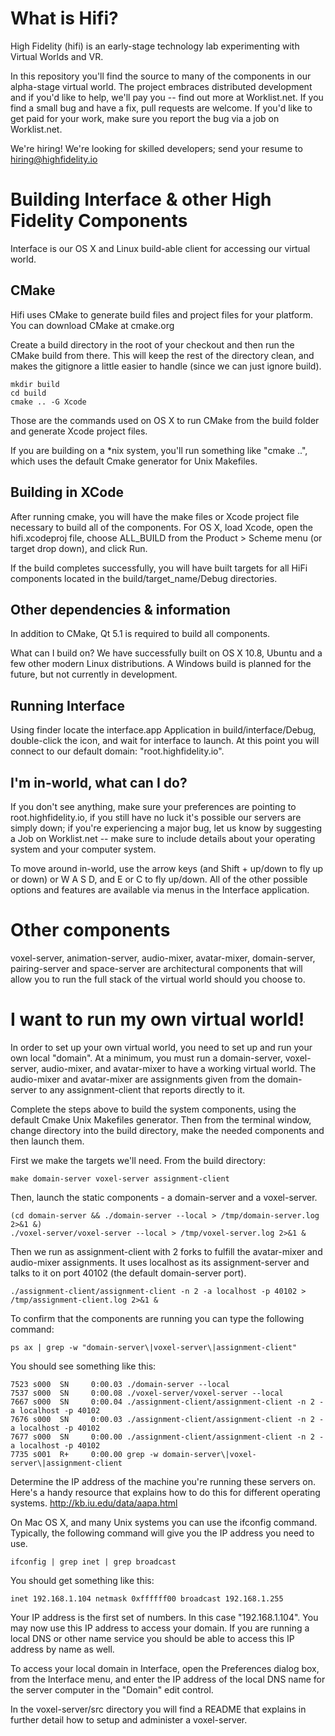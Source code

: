 What is Hifi?
=========

High Fidelity (hifi) is an early-stage technology
lab experimenting with Virtual Worlds and VR. 

In this repository you'll find the source to many of the components in our 
alpha-stage virtual world. The project embraces distributed development 
and if you'd like to help, we'll pay you -- find out more at Worklist.net. 
If you find a small bug and have a fix, pull requests are welcome. If you'd 
like to get paid for your work, make sure you report the bug via a job on 
Worklist.net.

We're hiring! We're looking for skilled developers; 
send your resume to hiring@highfidelity.io


Building Interface & other High Fidelity Components
=========

Interface is our OS X and Linux build-able client for accessing our virtual 
world. 

CMake
-----
Hifi uses CMake to generate build files and project files 
for your platform. You can download CMake at cmake.org

Create a build directory in the root of your checkout and then run the 
CMake build from there. This will keep the rest of the directory clean, 
and makes the gitignore a little easier to handle (since we can just ignore 
build).

    mkdir build
    cd build
    cmake .. -G Xcode

Those are the commands used on OS X to run CMake from the build folder 
and generate Xcode project files. 

If you are building on a *nix system, 
you'll run something like "cmake ..", which uses the default Cmake generator for Unix Makefiles.

Building in XCode
-----

After running cmake, you will have the make files or Xcode project file 
necessary to build all of the components. For OS X, load Xcode, open the 
hifi.xcodeproj file, choose ALL_BUILD from the Product > Scheme menu (or target 
drop down), and click Run.

If the build completes successfully, you will have built targets for all HiFi
components located in the build/target_name/Debug directories.

Other dependencies & information
----
In addition to CMake, Qt 5.1 is required to build all components.

What can I build on?
We have successfully built on OS X 10.8, Ubuntu and a few other modern Linux 
distributions. A Windows build is planned for the future, but not currently in 
development.

Running Interface
-----

Using finder locate the interface.app Application in build/interface/Debug, 
double-click the icon, and wait for interface to launch. At this point you will 
connect to our default domain: "root.highfidelity.io".

I'm in-world, what can I do?
----
If you don't see anything, make sure your preferences are pointing to 
root.highfidelity.io, if you still have no luck it's possible our servers are 
simply down; if you're experiencing a major bug, let us know by suggesting a Job
on Worklist.net -- make sure to include details about your operating system and 
your computer system. 

To move around in-world, use the arrow keys (and Shift + up/down to fly up or 
down) or W A S D, and E or C to fly up/down. All of the other possible options 
and features are available via menus in the Interface application.


Other components
========

voxel-server, animation-server, audio-mixer, avatar-mixer, domain-server, 
pairing-server and space-server are architectural components that will allow 
you to run the full stack of the virtual world should you choose to.


I want to run my own virtual world!
========

In order to set up your own virtual world, you need to set up and run your own 
local "domain". At a minimum, you must run a domain-server, voxel-server, 
audio-mixer, and avatar-mixer to have a working virtual world. The audio-mixer and avatar-mixer are assignments given from the domain-server to any assignment-client that reports directly to it.

Complete the steps above to build the system components, using the default Cmake Unix Makefiles generator. Then from the terminal
window, change directory into the build directory, make the needed components and then launch them.

First we make the targets we'll need. From the build directory:

    make domain-server voxel-server assignment-client

Then, launch the static components - a domain-server and a voxel-server.

    (cd domain-server && ./domain-server --local > /tmp/domain-server.log 2>&1 &)
    ./voxel-server/voxel-server --local > /tmp/voxel-server.log 2>&1 &

Then we run as assignment-client with 2 forks to fulfill the avatar-mixer and audio-mixer assignments. It uses localhost as its assignment-server and talks to it on port 40102 (the default domain-server port).

    ./assignment-client/assignment-client -n 2 -a localhost -p 40102 > /tmp/assignment-client.log 2>&1 & 

To confirm that the components are running you can type the following command:

    ps ax | grep -w "domain-server\|voxel-server\|assignment-client"

You should see something like this:

    7523 s000  SN     0:00.03 ./domain-server --local
    7537 s000  SN     0:00.08 ./voxel-server/voxel-server --local
    7667 s000  SN     0:00.04 ./assignment-client/assignment-client -n 2 -a localhost -p 40102
    7676 s000  SN     0:00.03 ./assignment-client/assignment-client -n 2 -a localhost -p 40102
    7677 s000  SN     0:00.00 ./assignment-client/assignment-client -n 2 -a localhost -p 40102
    7735 s001  R+     0:00.00 grep -w domain-server\|voxel-server\|assignment-client

Determine the IP address of the machine you're running these servers on. Here's 
a handy resource that explains how to do this for different operating systems. 
http://kb.iu.edu/data/aapa.html

On Mac OS X, and many Unix systems you can use the ifconfig command. Typically, 
the following command will give you the IP address you need to use.

    ifconfig | grep inet | grep broadcast

You should get something like this:

    inet 192.168.1.104 netmask 0xffffff00 broadcast 192.168.1.255

Your IP address is the first set of numbers. In this case "192.168.1.104". You 
may now use this IP address to access your domain. If you are running a local 
DNS or other name service you should be able to access this IP address by name 
as well.

To access your local domain in Interface, open the Preferences dialog box, from 
the Interface menu, and enter the IP address of the local DNS name for the 
server computer in the "Domain" edit control.

In the voxel-server/src directory you will find a README that explains in 
further detail how to setup and administer a voxel-server.

